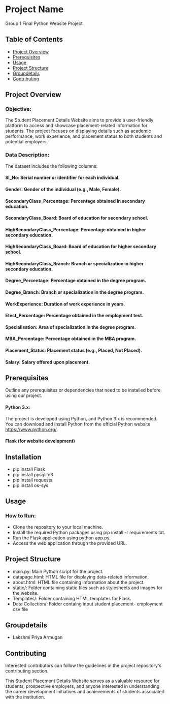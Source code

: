 # Project Name

Group 1 Final Python Website Project 
 
## Table of Contents
 
- [Project Overview](#project-overview)
- [Prerequisites](#Prerequisites)
- [Usage](#Usage)
- [Project Structure](#project-structure)
- [Groupdetails](#Groupdetails)
- [Contributing](#Contributing)

## Project Overview
 
### Objective:
The Student Placement Details Website aims to provide a user-friendly platform to access and showcase placement-related information for students. The project focuses on displaying details such as academic performance, work experience, and placement status to both students and potential employers.

### Data Description:
The dataset includes the following columns:

#### Sl_No: Serial number or identifier for each individual.
#### Gender: Gender of the individual (e.g., Male, Female).
#### SecondaryClass_Percentage: Percentage obtained in secondary education.
#### SecondaryClass_Board: Board of education for secondary school.
#### HighSecondaryClass_Percentage: Percentage obtained in higher secondary education.
#### HighSecondaryClass_Board: Board of education for higher secondary school.
#### HighSecondaryClass_Branch: Branch or specialization in higher secondary education.
#### Degree_Percentage: Percentage obtained in the degree program.
#### Degree_Branch: Branch or specialization in the degree program.
#### WorkExperience: Duration of work experience in years.
#### Etest_Percentage: Percentage obtained in the employment test.
#### Specialisation: Area of specialization in the degree program.
#### MBA_Percentage: Percentage obtained in the MBA program.
#### Placement_Status: Placement status (e.g., Placed, Not Placed).
#### Salary: Salary offered upon placement.

## Prerequisites
 
Outline any prerequisites or dependencies that need to be installed before using our project.

#### Python 3.x: 
The project is developed using Python, and Python 3.x is recommended. You can download and install Python from the official Python website https://www.python.org/.

#### Flask (for website development) 

## Installation
- pip install Flask
- pip install pysqlite3
- pip install requests
- pip install os-sys

## Usage

### How to Run:

- Clone the repository to your local machine.
- Install the required Python packages using pip install -r requirements.txt.
- Run the Flask application using python app.py.
- Access the web application through the provided URL.

## Project Structure
- main.py: Main Python script for the project.
- datapage.html: HTML file for displaying data-related information.
- about.html: HTML file containing information about the project.
- static/: Folder containing static files such as stylesheets and images for the website.
- Templates/: Folder containing HTML templates for Flask.
- Data Collection/: Folder containg input student placement- employment csv file

## Groupdetails

- Lakshmi Priya Armugan

## Contributing

Interested contributors can follow the guidelines in the project repository's contributing section.

This Student Placement Details Website serves as a valuable resource for students, prospective employers, and anyone interested in understanding the career development initiatives and achievements of students associated with the institution.
